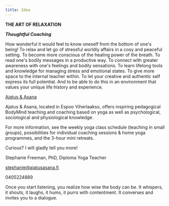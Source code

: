 ```yaml
---
title: Idea
---
```


**THE ART OF RELAXATION**  

**_Thoughtful Coaching_**

How wonderful it would feel to know oneself from the bottom of one's being! To relax and let go of stressful worldly affairs in a 
cosy and peaceful setting. To become more conscious of the healing power of the breath. To read one's 
bodily messages in a productive way. To connect with greater awareness with one's feelings and 
bodily sensations. To learn lifelong tools and knowledge for managing stress and emotional states.
To give more space to the internal teacher within. To let your creative and authentic self express its full potential.
And to be able to do this in an environment that values your unique life history and experience.


<div class="blog">
<script async src="https://static.medium.com/embed.js"></script><a class="m-collection" href="https://medium.com/ajatus-asana">Ajatus & Asana</a>
</div>

Ajatus & Asana, located in Espoo Viherlaakso, offers inspiring pedagogical BodyMind teaching and coaching based on yoga as well as psychological, sociological and physiological knowledge. 


For more information, see the weekly yoga class schedule (teaching in small groups), possibilities for individual coaching 
sessions & home yoga programmes, and the 3-hour mini retreats.

Curious? I will gladly tell you more!

Stephanie Freeman, PhD, Diploma Yoga Teacher

[stephanie@ajatusasana.fi](mailto:stephanie@ajatusasana.fi)

0405224889

Once you start listening, you realize how wise the body can be. It whispers, it shouts, it 
laughs, it hums, it purrs with contentment. It converses and invites you to a dialogue.



